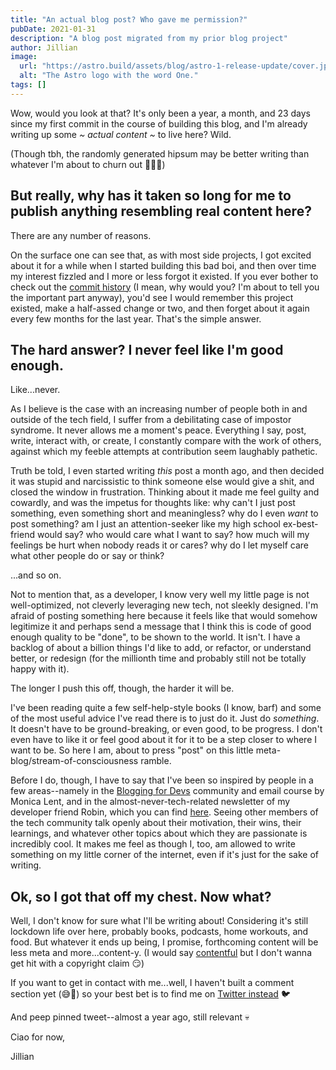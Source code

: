 ```yaml
---
title: "An actual blog post? Who gave me permission?"
pubDate: 2021-01-31
description: "A blog post migrated from my prior blog project"
author: Jillian
image:
  url: "https://astro.build/assets/blog/astro-1-release-update/cover.jpeg"
  alt: "The Astro logo with the word One."
tags: []
---
```


Wow, would you look at that? It's only been a year, a month, and 23 days since my first commit in the course of building this blog, and I'm already writing up some _~ actual content ~_ to live here? Wild.

(Though tbh, the randomly generated hipsum may be better writing than whatever I'm about to churn out 🤷🏻‍♀️)

## But really, why has it taken so long for me to publish anything resembling real content here?

There are any number of reasons.

On the surface one can see that, as with most side projects, I got excited about it for a while when I started building this bad boi, and then over time my interest fizzled and I more or less forgot it existed. If you ever bother to check out the [commit history](https://github.com/jilliananderson/gatsby-blog/commits/master "An inspirationally poor commit history for this v creatively named project") (I mean, why would you? I'm about to tell you the important part anyway), you'd see I would remember this project existed, make a half-assed change or two, and then forget about it again every few months for the last year. That's the simple answer.

## The hard answer? I never feel like I'm good enough.

Like...never.

As I believe is the case with an increasing number of people both in and outside of the tech field, I suffer from a debilitating case of impostor syndrome. It never allows me a moment's peace. Everything I say, post, write, interact with, or create, I constantly compare with the work of others, against which my feeble attempts at contribution seem laughably pathetic.

Truth be told, I even started writing _this_ post a month ago, and then decided it was stupid and narcissistic to think someone else would give a shit, and closed the window in frustration. Thinking about it made me feel guilty and cowardly, and was the impetus for thoughts like: why can't I just post something, even something short and meaningless? why do I even _want_ to post something? am I just an attention-seeker like my high school ex-best-friend would say? who would care what I want to say? how much will my feelings be hurt when nobody reads it or cares? why do I let myself care what other people do or say or think?

...and so on.

Not to mention that, as a developer, I know very well my little page is not well-optimized, not cleverly leveraging new tech, not sleekly designed. I'm afraid of posting something here because it feels like that would somehow legitimize it and perhaps send a message that I think this is code of good enough quality to be "done", to be shown to the world. It isn't. I have a backlog of about a billion things I'd like to add, or refactor, or understand better, or redesign (for the millionth time and probably still not be totally happy with it).

The longer I push this off, though, the harder it will be.

I've been reading quite a few self-help-style books (I know, barf) and some of the most useful advice I've read there is to just do it. Just do _something_. It doesn't have to be ground-breaking, or even good, to be progress. I don't even have to like it or feel good about it for it to be a step closer to where I want to be. So here I am, about to press "post" on this little meta-blog/stream-of-consciousness ramble.

Before I do, though, I have to say that I've been so inspired by people in a few areas--namely in the [Blogging for Devs](https://bloggingfordevs.com/ "Home page of the super cool email course and community around blogging developers") community and email course by Monica Lent, and in the almost-never-tech-related newsletter of my developer friend Robin, which you can find [here](https://buttondown.email/robinmetral "The landing page to sign up for Robin's weekly musings"). Seeing other members of the tech community talk openly about their motivation, their wins, their learnings, and whatever other topics about which they are passionate is incredibly cool. It makes me feel as though I, too, am allowed to write something on my little corner of the internet, even if it's just for the sake of writing.

## Ok, so I got that off my chest. Now what?

Well, I don't know for sure what I'll be writing about! Considering it's still lockdown life over here, probably books, podcasts, home workouts, and food. But whatever it ends up being, I promise, forthcoming content will be less meta and more...content-y. (I would say [contentful](https://www.contentful.com/ "A CMS but also a word I could have used if I spoke half-decent English") but I don't wanna get hit with a copyright claim 😏)

If you want to get in contact with me...well, I haven't built a comment section yet (😅🙈) so your best bet is to find me on [Twitter instead](https://twitter.com/Jillifish17 "My personal twitter...yikes") 🐦

And peep pinned tweet--almost a year ago, still relevant 💀

Ciao for now,

Jillian
